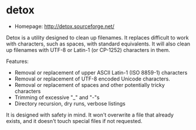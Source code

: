 # detox

* Homepage: http://detox.sourceforge.net/

Detox is a utility designed to clean up filenames. It replaces difficult
 to work with characters, such as spaces, with standard equivalents. It
 will also clean up filenames with UTF-8 or Latin-1 (or CP-1252) characters
 in them.

 Features:

  * Removal or replacement of upper ASCII Latin-1 (ISO 8859-1) characters
  * Removal or replacement of UTF-8 encoded Unicode characters.
  * Removal or replacement of spaces and other potentially tricky characters
  * Trimming of excessive "_" and "-"s
  * Directory recursion, dry runs, verbose listings

 It is designed with safety in mind. It won't overwrite a file that already
 exists, and it doesn't touch special files if not requested.
